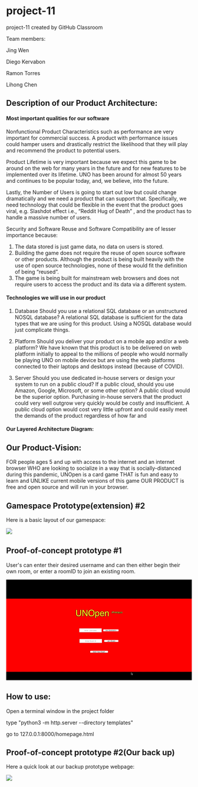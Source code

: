# project-11
project-11 created by GitHub Classroom

Team members:

Jing Wen

Diego Kervabon

Ramon Torres

Lihong Chen

## Description of our Product Architecture:
#### Most important qualities for our software
Nonfunctional Product Characteristics such as performance are very important for commercial success. A product with performance issues could hamper users and drastically restrict the likelihood that they will play and recommend the product to potential users.

Product Lifetime is very important because we expect this game to be around on the web for many years in the future and for new features to be implemented over its lifetime. UNO has been around for almost 50 years and continues to be popular today, and, we believe, into the future.

Lastly, the Number of Users is going to start out low but could change dramatically and we need a product that can support that. Specifically, we need technology that could be flexible in the event that the product goes viral, e.g. Slashdot effect i.e., “Reddit Hug of Death” , and the product has to handle a massive number of users. 

Security and Software Reuse and Software Compatibility are of lesser importance because:
1) The data stored is just game data, no data on users is stored.
2) Building the game does not require the reuse of open source software or other products. Although the product is being built heavily with the use of open source technologies, none of these would fit the definition of being “reused”.
3) The game is being built for mainstream web browsers and does not require users to access the product and its data via a different system.

#### Technologies we will use in our product
1) Database
Should you use a relational SQL database or an unstructured NOSQL database?
A relational SQL database is sufficient for the data types that we are using for this product. Using a NOSQL database would just complicate things.

2) Platform
Should you deliver your product on a mobile app and/or a web platform?
We have known that this product is to be delivered on web platform initially to appeal to the millions of people who would normally be playing UNO on mobile device but are using the web platforms connected to their laptops and desktops instead (because of COVID).

3) Server
Should you use dedicated in-house servers or design your system to run on a public cloud? If a public cloud, should you use Amazon, Google, Microsoft, or some other option?
A public cloud would be the superior option. Purchasing in-house servers that the product could very well outgrow very quickly would be costly and insufficient. A public cloud option would cost very little upfront and could easily meet the demands of the product regardless of how far and 

#### Our Layered Architecture Diagram: 



## Our Product-Vision:
FOR people ages 5 and up with access to the internet and an internet browser WHO are looking to socialize in a way
that is socially-distanced during this pandemic, UNOpen is a card game THAT is fun and easy to learn and UNLIKE
current mobile versions of this game OUR PRODUCT is free and open source and will run in your browser.

## Gamespace Prototype(extension) #2
Here is a basic layout of our gamespace:

<img src="http://g.recordit.co/2kt2hrPttp.gif">

## Proof-of-concept prototype #1
User's can enter their desired username and can then either begin their own room, or enter a roomID to join an existing room.

<img src="gifs/prototype.gif">

## How to use:
Open a terminal window in the project folder

type "python3 -m http.server --directory templates"

go to 127.0.0.1:8000/homepage.html


## Proof-of-concept prototype #2(Our back up)
Here a quick look at our backup prototype webpage:


<img src="http://g.recordit.co/uqEcS9uNwX.gif">
